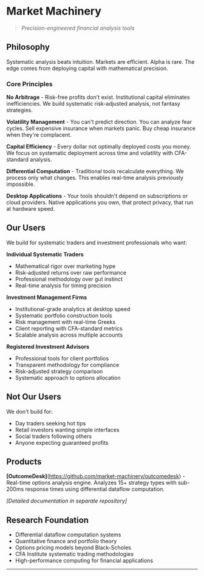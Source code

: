 # Market Machinery

> *Precision-engineered financial analysis tools*

## Philosophy

Systematic analysis beats intuition. Markets are efficient. Alpha is rare. The edge comes from deploying capital with mathematical precision.

### Core Principles

**No Arbitrage** - Risk-free profits don't exist. Institutional capital eliminates inefficiencies. We build systematic risk-adjusted analysis, not fantasy strategies.

**Volatility Management** - You can't predict direction. You can analyze fear cycles. Sell expensive insurance when markets panic. Buy cheap insurance when they're complacent.

**Capital Efficiency** - Every dollar not optimally deployed costs you money. We focus on systematic deployment across time and volatility with CFA-standard analysis.

**Differential Computation** - Traditional tools recalculate everything. We process only what changes. This enables real-time analysis previously impossible.

**Desktop Applications** - Your tools shouldn't depend on subscriptions or cloud providers. Native applications you own, that protect privacy, that run at hardware speed.

## Our Users

We build for systematic traders and investment professionals who want:

**Individual Systematic Traders**
- Mathematical rigor over marketing hype
- Risk-adjusted returns over raw performance  
- Professional methodology over gut instinct
- Real-time analysis for timing precision

**Investment Management Firms**
- Institutional-grade analytics at desktop speed
- Systematic portfolio construction tools
- Risk management with real-time Greeks
- Client reporting with CFA-standard metrics
- Scalable analysis across multiple accounts

**Registered Investment Advisors**
- Professional tools for client portfolios
- Transparent methodology for compliance
- Risk-adjusted strategy comparison
- Systematic approach to options allocation

## Not Our Users

We don't build for:
- Day traders seeking hot tips
- Retail investors wanting simple interfaces
- Social traders following others
- Anyone expecting guaranteed profits

## Products

**[OutcomeDesk]**(https://github.com/market-machinery/outcomedesk) - Real-time options analysis engine. Analyzes 15+ strategy types with sub-200ms response times using differential dataflow computation.

*[Detailed documentation in separate repository]*

## Research Foundation

- Differential dataflow computation systems
- Quantitative finance and portfolio theory  
- Options pricing models beyond Black-Scholes
- CFA Institute systematic trading methodologies
- High-performance computing for financial applications

---
